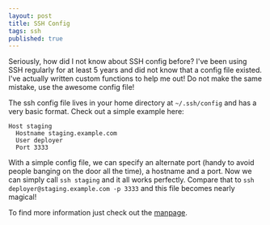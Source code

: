 ```yaml
---
layout: post
title: SSH Config
tags: ssh
published: true
---
```

Seriously, how did I not know about SSH config before? I've been using SSH regularly for at least 5 years and did not know that a config file existed. I've actually written custom functions to help me out! Do not make the same mistake, use the awesome config file!


The ssh config file lives in your home directory at `~/.ssh/config` and has a very basic format. Check out a simple example here:

```
Host staging
  Hostname staging.example.com
  User deployer
  Port 3333
```

With a simple config file, we can specify an alternate port (handy to avoid people banging on the door all the time), a hostname and a port. Now we can simply call `ssh staging` and it all works perfectly. Compare that to `ssh deployer@staging.example.com -p 3333` and this file becomes nearly magical!

To find more information just check out the [manpage](http://linux.die.net/man/5/ssh_config).
